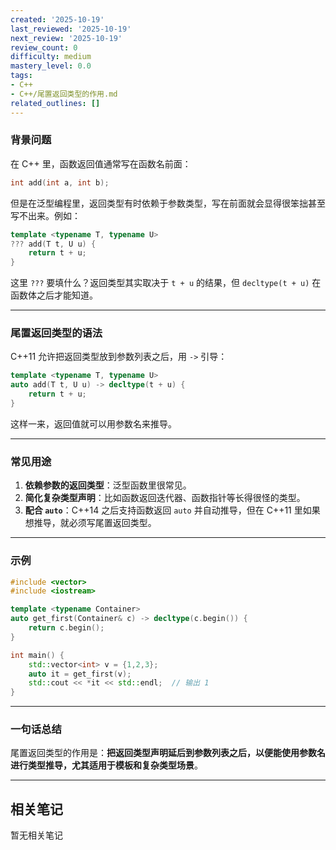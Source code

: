 ```yaml
---
created: '2025-10-19'
last_reviewed: '2025-10-19'
next_review: '2025-10-19'
review_count: 0
difficulty: medium
mastery_level: 0.0
tags:
- C++
- C++/尾置返回类型的作用.md
related_outlines: []
---
```



### 背景问题

在 C++ 里，函数返回值通常写在函数名前面：

```cpp
int add(int a, int b);
```

但是在泛型编程里，返回类型有时依赖于参数类型，写在前面就会显得很笨拙甚至写不出来。例如：

```cpp
template <typename T, typename U>
??? add(T t, U u) {
    return t + u;
}
```

这里 `???` 要填什么？返回类型其实取决于 `t + u` 的结果，但 `decltype(t + u)` 在函数体之后才能知道。

---

### 尾置返回类型的语法

C++11 允许把返回类型放到参数列表之后，用 `->` 引导：

```cpp
template <typename T, typename U>
auto add(T t, U u) -> decltype(t + u) {
    return t + u;
}
```

这样一来，返回值就可以用参数名来推导。

---

### 常见用途

1. **依赖参数的返回类型**：泛型函数里很常见。
2. **简化复杂类型声明**：比如函数返回迭代器、函数指针等长得很怪的类型。
3. **配合 `auto`**：C++14 之后支持函数返回 `auto` 并自动推导，但在 C++11 里如果想推导，就必须写尾置返回类型。

---

### 示例

```cpp
#include <vector>
#include <iostream>

template <typename Container>
auto get_first(Container& c) -> decltype(c.begin()) {
    return c.begin();
}

int main() {
    std::vector<int> v = {1,2,3};
    auto it = get_first(v);
    std::cout << *it << std::endl;  // 输出 1
}
```

---

### 一句话总结

尾置返回类型的作用是：**把返回类型声明延后到参数列表之后，以便能使用参数名进行类型推导，尤其适用于模板和复杂类型场景**。

---

## 相关笔记
<!-- 自动生成 -->

暂无相关笔记

